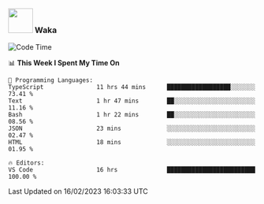 ### <img src="https://media.giphy.com/media/VgCDAzcKvsR6OM0uWg/giphy.gif" width="50"> Waka

  <!--START_SECTION:waka-->
![Code Time](http://img.shields.io/badge/Code%20Time-1%2C276%20hrs%203%20mins-blue)

📊 **This Week I Spent My Time On** 

```text
💬 Programming Languages: 
TypeScript               11 hrs 44 mins      ██████████████████░░░░░░░   73.41 % 
Text                     1 hr 47 mins        ██░░░░░░░░░░░░░░░░░░░░░░░   11.16 % 
Bash                     1 hr 22 mins        ██░░░░░░░░░░░░░░░░░░░░░░░   08.56 % 
JSON                     23 mins             ░░░░░░░░░░░░░░░░░░░░░░░░░   02.47 % 
HTML                     18 mins             ░░░░░░░░░░░░░░░░░░░░░░░░░   01.95 % 

🔥 Editors: 
VS Code                  16 hrs              █████████████████████████   100.00 % 

```


 Last Updated on 16/02/2023 16:03:33 UTC
<!--END_SECTION:waka-->
